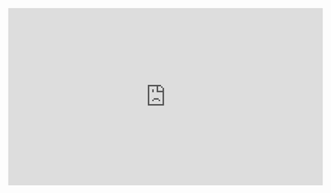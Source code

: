 <iframe src="https://ordinaweb-my.sharepoint.com/personal/stef_joosten_ordina_nl/_layouts/15/embed.aspx?UniqueId=c2f7bf86-b141-426a-a273-9fca058f39bd&embed=%7B%22ust%22%3Atrue%7D&referrer=StreamWebApp&referrerScenario=EmbedDialog.Create" width="640" height="360" frameborder="0" scrolling="no" allowfullscreen title="build an Atlas separately-20240109_133429-Meeting Recording.mp4"></iframe>